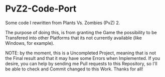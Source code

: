 # PvZ2-Code-Port
Some code I rewritten from Plants Vs. Zombies (PvZ) 2.

The purpose of doing this, is from granting the Game the possibility to be Transfered into other Platforms that its not currently available (like Windows, for example).


NOTE: by the moment, this is a Uncompleted Project, meaning that is not the Final result and that it may have some Errors when Implemented.
If you desire, you can help by sending me Pull requests to this Repository, so I'll be able to check and Commit changed to this Work. Thanks for all!

